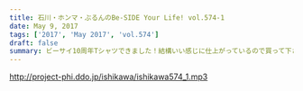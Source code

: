 ```yaml
---
title: 石川・ホンマ・ぶるんのBe-SIDE Your Life! vol.574-1
date: May 9, 2017
tags: ['2017', 'May 2017', 'vol.574']
draft: false
summary: ビーサイ10周年Tシャツできました！結構いい感じに仕上がっているので買って下さい。MIURA
---
```


http://project-phi.ddo.jp/ishikawa/ishikawa574_1.mp3